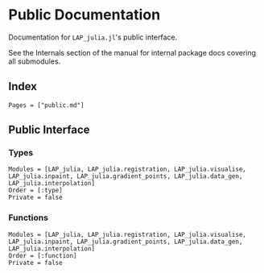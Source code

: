 # Public Documentation

Documentation for `LAP_julia.jl`'s public interface.

See the Internals section of the manual for internal package docs covering all submodules.

## Index

```@index
Pages = ["public.md"]
```

## Public Interface

### Types

```@autodocs
Modules = [LAP_julia, LAP_julia.registration, LAP_julia.visualise, LAP_julia.inpaint, LAP_julia.gradient_points, LAP_julia.data_gen, LAP_julia.interpolation]
Order = [:type]
Private = false
```

### Functions

```@autodocs
Modules = [LAP_julia, LAP_julia.registration, LAP_julia.visualise, LAP_julia.inpaint, LAP_julia.gradient_points, LAP_julia.data_gen, LAP_julia.interpolation]
Order = [:function]
Private = false
```
